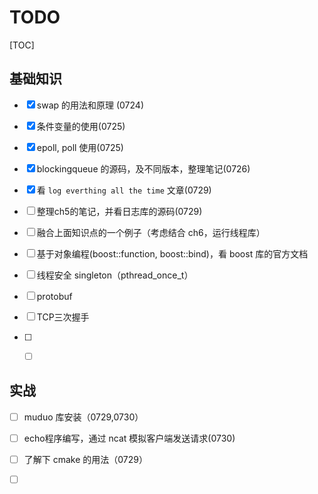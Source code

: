 # TODO

[TOC]

## 基础知识

- [x] swap 的用法和原理 (0724)


- [x] 条件变量的使用(0725)

- [x] epoll, poll 使用(0725)

- [x] blockingqueue 的源码，及不同版本，整理笔记(0726)

- [x] 看 `log everthing all the time` 文章(0729)

- [ ] 整理ch5的笔记，并看日志库的源码(0729)

- [ ] 融合上面知识点的一个例子（考虑结合 ch6，运行线程库）

- [ ] 基于对象编程(boost::function, boost::bind)，看 boost 库的官方文档

- [ ] 线程安全 singleton（pthread_once_t）

- [ ] protobuf

- [ ] TCP三次握手

- [ ] - [ ] ​


## 实战

- [ ] muduo 库安装（0729,0730）

-[ ] echo程序编写，通过 ncat 模拟客户端发送请求(0730)

- [ ] 了解下 cmake 的用法（0729）
- [ ] ​




